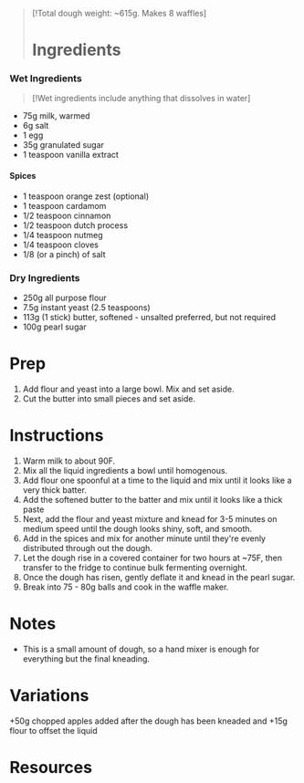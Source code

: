 > [!Total dough weight: ~615g. Makes 8 waffles]
> # Ingredients

### Wet Ingredients

> [!Wet ingredients include anything that dissolves in water] 

- 75g milk, warmed
- 6g salt
- 1 egg
- 35g granulated sugar
- 1 teaspoon vanilla extract
#### Spices
- 1 teaspoon orange zest (optional)
- 1 teaspoon cardamom
- 1/2 teaspoon cinnamon
- 1/2 teaspoon dutch process
- 1/4 teaspoon nutmeg
- 1/4 teaspoon cloves
- 1/8 (or a pinch) of salt

### Dry Ingredients
- 250g all purpose flour
- 7.5g instant yeast (2.5 teaspoons)
- 113g (1 stick) butter, softened - unsalted preferred, but not required
- 100g pearl sugar

# Prep
1. Add flour and yeast into a large bowl. Mix and set aside.
2. Cut the butter into small pieces and set aside.
# Instructions
1. Warm milk to about 90F.
2. Mix all the liquid ingredients a bowl until homogenous.
3. Add flour one spoonful at a time to the liquid and mix until it looks like a very thick batter.
4. Add the softened butter to the batter and mix until it looks like a thick paste
5. Next, add the flour and yeast mixture and knead for 3-5 minutes on medium speed until the dough looks shiny, soft, and smooth.
6. Add in the spices and mix for another minute until they're evenly distributed through out the dough.
7. Let the dough rise in a covered container for two hours at ~75F, then transfer to the fridge to continue bulk fermenting overnight. 
8. Once the dough has risen, gently deflate it and knead in the pearl sugar. 
9. Break into 75 - 80g balls and cook in the waffle maker.

# Notes

- This is a small amount of dough, so a hand mixer is enough for everything but the final kneading.

# Variations
+50g chopped apples added after the dough has been kneaded and +15g flour to offset the liquid
# Resources

